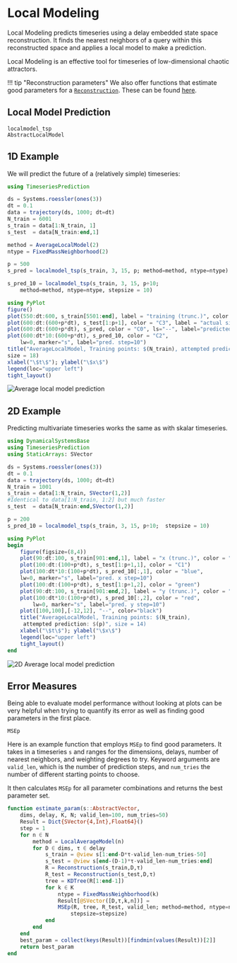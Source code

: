 # Local Modeling

Local Modeling predicts timeseries using a delay embedded state space reconstruction.
It finds the nearest neighbors of a query within this reconstructed space and applies
a local model to make a prediction.

Local Modeling is an effective tool for timeseries of low-dimensional chaotic attractors.


!!! tip "Reconstruction parameters"
    We also offer functions that estimate good parameters for
    a [`Reconstruction`](@ref). These can be found [here](definition/reconstruction/#estimating-reconstruction-parameters).

## Local Model Prediction
```@docs
localmodel_tsp
AbstractLocalModel
```
## 1D Example
We will predict the future of a (relatively simple) timeseries:
```julia
using TimeseriesPrediction

ds = Systems.roessler(ones(3))
dt = 0.1
data = trajectory(ds, 1000; dt=dt)
N_train = 6001
s_train = data[1:N_train, 1]
s_test  = data[N_train:end,1]

method = AverageLocalModel(2)
ntype = FixedMassNeighborhood(2)

p = 500
s_pred = localmodel_tsp(s_train, 3, 15, p; method=method, ntype=ntype)

s_pred_10 = localmodel_tsp(s_train, 3, 15, p÷10;
    method=method, ntype=ntype, stepsize = 10)

using PyPlot
figure()
plot(550:dt:600, s_train[5501:end], label = "training (trunc.)", color = "C1")
plot(600:dt:(600+p*dt), s_test[1:p+1], color = "C3", label = "actual signal")
plot(600:dt:(600+p*dt), s_pred, color = "C0", ls="--", label="predicted")
plot(600:dt*10:(600+p*dt), s_pred_10, color = "C2",
    lw=0, marker="s", label="pred. step=10")
title("AverageLocalModel, Training points: $(N_train), attempted prediction: $(p)",
size = 18)
xlabel("\$t\$"); ylabel("\$x\$")
legend(loc="upper left")
tight_layout()
```
![Average local model prediction](https://i.imgur.com/VJSjHMI.png)

## 2D Example
Predicting multivariate timeseries works the same as with skalar timeseries.
```julia
using DynamicalSystemsBase
using TimeseriesPrediction
using StaticArrays: SVector

ds = Systems.roessler(ones(3))
dt = 0.1
data = trajectory(ds, 1000; dt=dt)
N_train = 1001
s_train = data[1:N_train, SVector(1,2)]  
#Identical to data[1:N_train, 1:2] but much faster
s_test  = data[N_train:end,SVector(1,2)]

p = 200
s_pred_10 = localmodel_tsp(s_train, 3, 15, p÷10;  stepsize = 10)

using PyPlot
begin
    figure(figsize=(8,4))
    plot(90:dt:100, s_train[901:end,1], label = "x (trunc.)", color = "C1")
    plot(100:dt:(100+p*dt), s_test[1:p+1,1], color = "C1")
    plot(100:dt*10:(100+p*dt), s_pred_10[:,1], color = "blue",
    lw=0, marker="s", label="pred. x step=10")
    plot(100:dt:(100+p*dt), s_test[1:p+1,2], color = "green")
    plot(90:dt:100, s_train[901:end,2], label = "y (trunc.)", color = "green")
    plot(100:dt*10:(100+p*dt), s_pred_10[:,2], color = "red",
        lw=0, marker="s", label="pred. y step=10")
    plot([100,100],[-12,12], "--", color="black")
    title("AverageLocalModel, Training points: $(N_train),
     attempted prediction: $(p)", size = 14)
    xlabel("\$t\$"); ylabel("\$x\$")
    legend(loc="upper left")
    tight_layout()
end

```
![2D Average local model prediction](https://i.imgur.com/Dm10TGO.png)

## Error Measures
Being able to evaluate model performance without looking at plots can be very helpful
when trying to quantify its error as well as finding good parameters in the first place.

```@docs
MSEp
```

Here is an example function that employs `MSEp` to find good parameters. It takes in
a timeseries `s` and ranges for the dimensions, delays, number of nearest neighbors,
and weighting degrees to try. Keyword arguments are `valid_len`, which is the number of
prediction steps, and `num_tries` the number of different starting points to choose.

It then calculates `MSEp` for all parameter combinations and returns the best parameter
set.
```julia
function estimate_param(s::AbstractVector,
    dims, delay, K, N; valid_len=100, num_tries=50)
    Result = Dict{SVector{4,Int},Float64}()
    step = 1
    for n ∈ N
        method = LocalAverageModel(n)
        for D ∈ dims, τ ∈ delay
            s_train = @view s[1:end-D*τ-valid_len-num_tries-50]
            s_test = @view s[end-(D-1)*τ-valid_len-num_tries:end]
            R = Reconstruction(s_train,D,τ)
            R_test = Reconstruction(s_test,D,τ)
            tree = KDTree(R[1:end-1])
            for k ∈ K
                ntype = FixedMassNeighborhood(k)
                Result[@SVector([D,τ,k,n])] =
                MSEp(R, tree, R_test, valid_len; method=method, ntype=ntype,
                    stepsize=stepsize)
            end
        end
    end
    best_param = collect(keys(Result))[findmin(values(Result))[2]]
    return best_param
end
```
